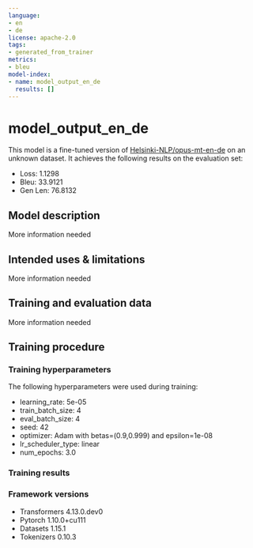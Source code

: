 ```yaml
---
language:
- en
- de
license: apache-2.0
tags:
- generated_from_trainer
metrics:
- bleu
model-index:
- name: model_output_en_de
  results: []
---
```


<!-- This model card has been generated automatically according to the information the Trainer had access to. You
should probably proofread and complete it, then remove this comment. -->

# model_output_en_de

This model is a fine-tuned version of [Helsinki-NLP/opus-mt-en-de](https://huggingface.co/Helsinki-NLP/opus-mt-en-de) on an unknown dataset.
It achieves the following results on the evaluation set:
- Loss: 1.1298
- Bleu: 33.9121
- Gen Len: 76.8132

## Model description

More information needed

## Intended uses & limitations

More information needed

## Training and evaluation data

More information needed

## Training procedure

### Training hyperparameters

The following hyperparameters were used during training:
- learning_rate: 5e-05
- train_batch_size: 4
- eval_batch_size: 4
- seed: 42
- optimizer: Adam with betas=(0.9,0.999) and epsilon=1e-08
- lr_scheduler_type: linear
- num_epochs: 3.0

### Training results



### Framework versions

- Transformers 4.13.0.dev0
- Pytorch 1.10.0+cu111
- Datasets 1.15.1
- Tokenizers 0.10.3
